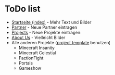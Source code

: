 # ToDo list

- [Startseite (index)](index.md) - Mehr Text und Bilder
- [Partner](partner.md) - Neue Partner eintragen
- [Projects](projects.md) - Neue Projekte eintragen
- [About Us](about-us.md) - Vielleicht Bilder
- Alle anderen Projekte ([project template](project-template.md) benutzen)
  - Minecraft Insanity
  - Minecraft Celestial
  - FactionFight
  - Portals
  - Gameshow
